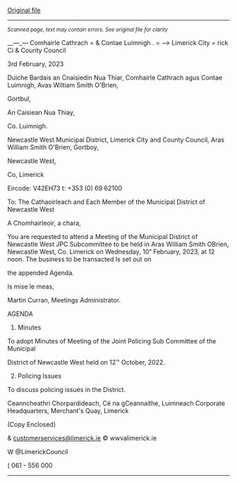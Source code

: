 [Original file](https://www.limerick.ie/sites/default/files/media/documents/2023-02/00%202023-02-10%20Agenda%20-%20Meeting%20of%20the%20Joint%20Policing%20Sub-Committee%20of%20the%20Municipal%20District%20of%20Newcastle%20West-10th%20February%2023.pdf)

---
*<small>Scanned page, text may contain errors. See original file for clarity</small>*  

__—_— Comhairle Cathrach
= & Contae Luimnigh
. = ——> Limerick City
= rick Ci
& County Council

3rd February, 2023

Duiche Bardais an Cnaisiedin Nua Thiar,
Comhairle Cathrach agus Contae Luimnigh,
Avas Wiltiam Smith O'Brien,

Gortbul,

An Caisiean Nua Thiay,

Co. Luimnigh.

Newcastle West Municipal District,
Limerick City and County Council,
Aras William Smith O'Brien,
Gortboy,

Newcastle West,

Co, Limerick

Eircode: V42EH73
t: +353 (0) 69 62100

To: The Cathaoirleach and Each Member of the Municipal District of Newcastle West

A Chomhairleoir, a chara,

You are requested to attend a Meeting of the Municipal District of Newcastle West JPC
Subcommittee to be held in Aras William Smith OBrien, Newcastle West, Co. Limerick on
Wednesday, 10“ February, 2023, at 12 noon. The business to be transacted Is set out on

the appended Agenda.

Is mise le meas,

Martin Curran,
Meetings Administrator.

AGENDA

1. Minutes

To adopt Minutes of Meeting of the Joint Policing Sub Committee of the Municipal

District of Newcastle West held on 12™ October, 2022.

2. Policing Issues

To discuss policing issues in the District.

Ceanncheathri Chorpardideach, Cé na gCeannaithe, Luimneach
Corporate Headquarters, Merchant's Quay, Limerick

(Copy Enclosed)

& customerservices@limerick.ie
© wwvalimerick.ie

W @LimerickCouncil

( 061 - 556 000


---

